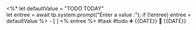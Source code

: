  <%*
let defaultValue = "TODO TODAY"  
let entree = await tp.system.prompt("Enter a value :");
if (!entree) entree = defaultValue
%>    - [ ] <% entree %>    #task #todo  ➕ {{DATE}}  🛫 {{DATE}}  